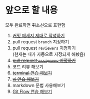 # 앞으로 할 내용

모두 완료하면 ~~취소선~~으로 표현함

1. [커밋 메세지 제대로 작성하기](../readme/git.md#commit-메세지-작성법)
2. pull request `branch` 지정하기
3. pull request `reviewers` 지정하기  
   (현재는 내가 자동으로 지정되게 해놨음)
4. ~~[pull request `assignees` 지정하기](../to_be_next/assignees.md)~~
5. 코드 리뷰 해보기
6. ~~[terminal 연습 해보기](../readme/terminal.md)~~
7. ~~[vi 연습 해보기](../readme/vi.md)~~
8. markdown 문법 사용해보기
9. [Git Flow 연습 해보기](https://github.com/junkfood-dev/git-flow-tutorial)